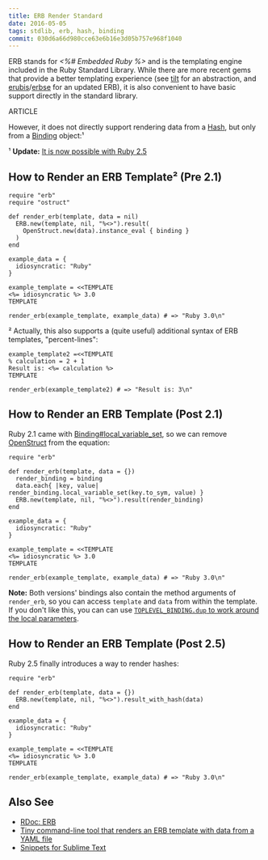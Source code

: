 ```yaml
---
title: ERB Render Standard
date: 2016-05-05
tags: stdlib, erb, hash, binding
commit: 030d6a66d980cce63e6b16e3d05b757e968f1040
---
```


ERB stands for *<%# Embedded Ruby %>* and is the templating engine included in the Ruby Standard Library. While there are more recent gems that provide a better templating experience (see [tilt](https://github.com/rtomayko/tilt) for an abstraction, and [erubis](http://www.kuwata-lab.com/erubis/)/[erbse](https://github.com/apotonick/erbse) for an updated ERB), it is also convenient to have basic support directly in the standard library.

ARTICLE

However, it does not directly support rendering data from a [Hash](http://ruby-doc.org/core/Hash.html), but only from a [Binding](http://ruby-doc.org/core/Binding.html) object:¹

¹ **Update:** [It is now possible with Ruby 2.5](#how-to-render-an-erb-template-post-25)

## How to Render an ERB Template² (Pre 2.1)

    require "erb"
    require "ostruct"

    def render_erb(template, data = nil)
      ERB.new(template, nil, "%<>").result(
        OpenStruct.new(data).instance_eval { binding }
      )
    end

    example_data = {
      idiosyncratic: "Ruby"
    }

    example_template = <<TEMPLATE
    <%= idiosyncratic %> 3.0
    TEMPLATE

    render_erb(example_template, example_data) # => "Ruby 3.0\n"

² Actually, this also supports a (quite useful) additional syntax of ERB templates, "percent-lines":

    example_template2 =<<TEMPLATE
    % calculation = 2 + 1
    Result is: <%= calculation %>
    TEMPLATE

    render_erb(example_template2) # => "Result is: 3\n"

## How to Render an ERB Template (Post 2.1)

Ruby 2.1 came with [Binding#local_variable_set](http://ruby-doc.org/core/Binding.html#method-i-local_variable_set), so we can remove [OpenStruct](http://ruby-doc.org/stdlib/libdoc/ostruct/rdoc/OpenStruct.html) from the equation:

    require "erb"

    def render_erb(template, data = {})
      render_binding = binding
      data.each{ |key, value| render_binding.local_variable_set(key.to_sym, value) }
      ERB.new(template, nil, "%<>").result(render_binding)
    end

    example_data = {
      idiosyncratic: "Ruby"
    }

    example_template = <<TEMPLATE
    <%= idiosyncratic %> 3.0
    TEMPLATE

    render_erb(example_template, example_data) # => "Ruby 3.0\n"

**Note:** Both versions' bindings also contain the method arguments of `render_erb`, so you can access `template` and `data` from within the template. If you don't like this, you can can use [`TOPLEVEL_BINDING.dup` to work around the local parameters](/44-top-level-binding.html).

## How to Render an ERB Template (Post 2.5)

Ruby 2.5 finally introduces a way to render hashes:

    require "erb"

    def render_erb(template, data = {})
      ERB.new(template, nil, "%<>").result_with_hash(data)
    end

    example_data = {
      idiosyncratic: "Ruby"
    }

    example_template = <<TEMPLATE
    <%= idiosyncratic %> 3.0
    TEMPLATE

    render_erb(example_template, example_data) # => "Ruby 3.0\n"

## Also See

- [RDoc: ERB](http://ruby-doc.org/stdlib/libdoc/erb/rdoc/ERB.html)
- [Tiny command-line tool that renders an ERB template with data from a YAML file](https://github.com/janlelis/derb/blob/master/bin/derb)
- [Snippets for Sublime Text](https://github.com/janlelis/productive-sublime-snippets-erb)
